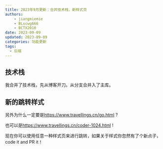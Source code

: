 ```yaml
---
title: 2023年9月更新：合并技术栈，新样式页
authors: 
    - jiangmiemie
    - BLxcwg666
    - BCTX2010
date: 2023-09-09
updated: 2023-09-09
categories: 功能更新
tags:
  - 后端
---
```


## 技术栈

我合并了技术栈，先从博客开刀。从分支合并入了主库。

## 新的跳转样式

另外为什么一定要是<https://www.travellings.cn/go.html> ?

也可以是<https://www.travellings.cn/coder-1024.html> !

现在你可以使用任意一种样式页来进行跳转，如果关于样式你忽然有了个新点子，code it and PR it！

